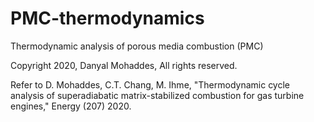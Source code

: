 # PMC-thermodynamics
Thermodynamic analysis of porous media combustion (PMC)

Copyright 2020, Danyal Mohaddes, All rights reserved.

Refer to D. Mohaddes, C.T. Chang, M. Ihme, "Thermodynamic cycle analysis of superadiabatic matrix-stabilized combustion for gas turbine engines," Energy (207) 2020.
